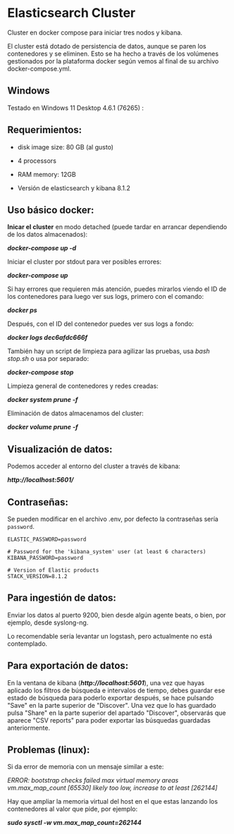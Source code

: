 

# Elasticsearch Cluster


Cluster en docker compose para iniciar tres nodos y kibana.

El cluster está dotado de persistencia de datos, aunque se paren los contenedores y se eliminen. Esto se ha hecho a través de los volúmenes gestionados por la plataforma docker según vemos al final de su archivo docker-compose.yml.


## Windows

Testado en Windows 11 Desktop 4.6.1 (76265) :


## Requerimientos:

- disk image size: 80 GB (al gusto)

- 4 processors

- RAM memory: 12GB

- Versión de elasticsearch y kibana 8.1.2



## Uso básico docker:


**Inicar el cluster** en modo detached (puede tardar en arrancar dependiendo de los datos almacenados):

_**docker-compose up -d**_

Iniciar el cluster por stdout para ver posibles errores:  

_**docker-compose up**_

Si hay errores que requieren más atención, puedes mirarlos viendo el ID de los contenedores para luego ver sus logs, primero con el comando:

_**docker ps**_

Después, con el ID del contenedor puedes ver sus logs a fondo:

_**docker logs dec6afdc666f**_

También hay un script de limpieza para agilizar las pruebas, usa _bash stop.sh_ o usa por separado:

_**docker-compose stop**_

Limpieza general de contenedores y redes creadas:

_**docker system prune -f**_

Eliminación de datos almacenamos del cluster:

_**docker volume prune -f**_


## Visualización de datos:


Podemos acceder al entorno del cluster a través de kibana:

_**http://localhost:5601/**_

## Contraseñas:

Se pueden modificar en el archivo .env, por defecto la contraseñas sería `password`.

```# Password for the 'elastic' user (at least 6 characters)
ELASTIC_PASSWORD=password

# Password for the 'kibana_system' user (at least 6 characters)
KIBANA_PASSWORD=password

# Version of Elastic products
STACK_VERSION=8.1.2
```

## Para ingestión de datos:

Enviar los datos al puerto 9200, bien desde algún agente beats, o bien, por ejemplo, desde syslong-ng.

Lo recomendable sería levantar un logstash, pero actualmente no está contemplado.


## Para exportación de datos:

En la ventana de kibana (_**http://localhost:5601**_), una vez que hayas aplicado los filtros de búsqueda e intervalos de tiempo, debes guardar ese estado de búsqueda para poderlo exportar después, se hace pulsando "Save" en la parte superior de "Discover". Una vez que lo has guardado pulsa "Share" en la parte superior del apartado "Discover", observarás que aparece "CSV reports" para poder exportar las búsquedas guardadas anteriormente.

## Problemas (linux):

Si da error de memoria con un mensaje similar a este:

_ERROR: bootstrap checks failed max virtual memory areas vm.max_map_count [65530] likely too low, increase to at least [262144]_

Hay que ampliar la memoria virtual del host en el que estas lanzando los contenedores al valor que pide, por ejemplo:

_**sudo sysctl -w vm.max_map_count=262144**_
